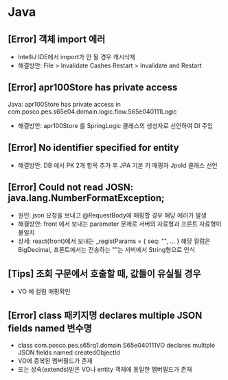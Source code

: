 # Java

## [Error] 객체 import 에러
- IntelliJ IDE에서 import가 안 될 경우 캐시삭제
- 해결방안: File > Invalidate Cashes Restart > Invalidate and Restart

## [Error] apr100Store has private access
Java: apr100Store has private access in com.posco.pes.s65e04.domain.logic.flow.S65e040111Logic
- 해결방안: apr100Store 를 SpringLogic 클래스의 생성자로 선언하여 DI 주입

## [Error] No identifier specified for entity
- 해결방안: DB 에서 PK 2개 항목 추가 후 JPA 기본 키 매핑과 JpoId 클래스 선언

## [Error] Could not read JOSN: java.lang.NumberFormatException;
- 원인: json 요청을 보내고 @RequestBody에 매핑할 경우 해당 에러가 발생
- 해결방안: front 에서 보내는 parameter 문제로 서버의 자료형과 프론트 자료형이 불일치
- 상세: react(front)에서 보내는 _registParams = { seq: "", … } 해당 컬럼은 BigDecimal, 프론트에서는 전송하는 ""는 서버에서 String형으로 인식

## [Tips] 조회 구문에서 호출할 때, 값들이 유실될 경우
- VO 에 컬럼 매핑확인

## [Error] class 패키지명 declares multiple JSON fields named 변수명
- class com.posco.pes.s65rq1.domain.S65e040111VO declares multiple JSON fields named createdObjectId
- VO에 중복된 멤버필드가 존재
- 또는 상속(extends)받은 VO나 entity 객체에 동일한 멤버필드가 존재